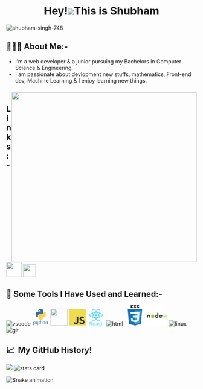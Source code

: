 <h1 align="center">Hey!<img src="https://cdn3.emoji.gg/emojis/wavegif_1860.gif" width="auto" height="55px">This is
    Shubham</h1>
    
 <p align="left"> <img
            src="https://komarev.com/ghpvc/?username=shubham-singh-748&label=Profile Views&color=0e75b6&style=flat"
            alt="shubham-singh-748" /> </p>

## 👨🏻‍💻 About Me:-
* I’m a web developer & a junior pursuing my Bachelors in Computer Science & Engineering.
* I am passionate about devlopment new stuffs, mathematics, Front-end dev, Machine Learning & I enjoy learning new
things.
    
<h3 align="left">
    <p align="left">
    <p align="top"> <img src="https://media2.giphy.com/media/qgQUggAC3Pfv687qPC/giphy.gif" alt="" align="right"
            width="490px" height="450px"> </p>

## <img src="https://images.emojiterra.com/google/noto-emoji/v2.034/512px/1f517.png" height="17" width="auto" alt=""> Links:-
  <a href="https://bit.ly/3YNDuvV"><img src="https://cdn-icons-png.flaticon.com/512/2626/2626273.png" alt="" width="40"
        height="40"></a>
  <a href="https://bit.ly/3lqPdlP"><img
        src="https://upload.wikimedia.org/wikipedia/commons/thumb/4/4f/Twitter-logo.svg/512px-Twitter-logo.svg.png?20220821125553"
        alt="" width="34" height="34"></a>
  <a href="https://bit.ly/3ZX3ZA0"><img 
        src="https://cdn.hashnode.com/res/hashnode/image/upload/v1611902473383/CDyAuTy75.png?auto=compress" 
        alt="" height="36" width="auto"></a>
        


<!--  <h3 align="left">Tools for development:</h3>
      <p> <img src="https://cdn.pixabay.com/photo/2017/08/05/11/16/logo-2582748_1280.png" height="45px" width="45px">
        <img src="https://cdn.pixabay.com/photo/2017/08/05/11/16/logo-2582747_640.png" height="45px" width="45px">
        <img src="https://git-scm.com/images/logos/downloads/Git-Icon-1788C.png" height="45px" width="45px">
        <img src="https://w7.pngwing.com/pngs/512/824/png-transparent-visual-studio-code-hd-logo-thumbnail.png"
            height="45px" width="45px">
    </p>

 <h3 align="left">Languages:</h3>
        <p> <img src="https://i.pinimg.com/736x/a2/dc/32/a2dc3249364449a49f01a6275d277b8c.jpg" height="45px" width="45px">
        <img src="https://www.citypng.com/public/uploads/preview/js-javascript-round-logo-icon-png-11662226392lsrrajcm0y.png"
            height="45px" width="45px">
        <img src="https://upload.wikimedia.org/wikipedia/commons/thumb/c/c3/Python-logo-notext.svg/1200px-Python-logo-notext.svg.png"
            height="45px" width="45px">
    </p>

 <h3 align="left">Libraries & Framework:</h3>
        <p> <img src="https://cdn4.iconfinder.com/data/icons/logos-3/600/React.js_logo-512.png" height="71px" width="72px">
        <img src="https://miro.medium.com/max/800/1*bc9pmTiyKR0WNPka2w3e0Q.png" height="71px" width="72px">
    </p> -->
    
<h2> 🚀 Some Tools I Have Used and Learned:-</h2>
<p align="left">
<img src="https://cdn.jsdelivr.net/gh/devicons/devicon/icons/vscode/vscode-original.svg" alt="vscode" width="45" height="45"/>
<img src="https://raw.githubusercontent.com/devicons/devicon/master/icons/python/python-original-wordmark.svg" alt="python" width="45" height="45" />
<img src="https://cdn.jsdelivr.net/gh/devicons/devicon/icons/cplusplus/cplusplus-original.svg" width="45" height="45"/>
<img src="https://raw.githubusercontent.com/devicons/devicon/master/icons/javascript/javascript-original.svg" alt="javascript" width="45" height="45" />
<img src="https://raw.githubusercontent.com/devicons/devicon/master/icons/react/react-original-wordmark.svg" alt="react" width="45" height="45" />
<img src="https://cdn.jsdelivr.net/gh/devicons/devicon/icons/html5/html5-original.svg" alt="html" width="45" height="45"/>
    <img src="https://raw.githubusercontent.com/devicons/devicon/master/icons/css3/css3-original-wordmark.svg" alt="css3" width="auto" height="55" />
    <img src="https://raw.githubusercontent.com/devicons/devicon/master/icons/nodejs/nodejs-original-wordmark.svg" alt="nodejs" width="auto" height="55" />
    <img src="https://cdn.jsdelivr.net/gh/devicons/devicon/icons/linux/linux-original.svg" alt="linux" width="45" height="45"/>       
<img src="https://cdn.jsdelivr.net/gh/devicons/devicon/icons/git/git-original.svg" alt="git" width="45" height="45"/>
    </p>  
    
   
    
    

    
<!-- <img class="youbro" height="200px" width="400"
        src="https://github-readme-stats.vercel.app/api?username=shubham-singh-748&count_private=true&theme=vue-dark&show_icons=true" />
    
<img class="youbro" alt="stats card" height="200px" width="400"
            src="https://github-readme-streak-stats.herokuapp.com/?user=shubham-singh-748&theme=vue-dark">
     -->
    

<h2> 📈 &nbsp;My GitHub History!</h2>
    
<img class="youbro" 
    src="https://github-readme-stats.vercel.app/api?username=shubham-singh-748&count_private=true&theme=vue-dark&show_icons=true" />
<img class="youbro" alt="stats card"
    src="https://github-readme-streak-stats.herokuapp.com/?user=shubham-singh-748&theme=vue-dark">
    
![Snake animation](https://github.com/shubham-singh-748/shubham-singh-748/blob/output/github-contribution-grid-snake.svg)
